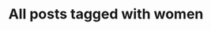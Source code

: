 ---
layout: tag
title: "All posts tagged with women"
permalink: /weblog/tags/women/
taxonomy: women
---